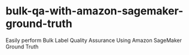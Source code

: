 # bulk-qa-with-amazon-sagemaker-ground-truth
Easily perform Bulk Label Quality Assurance Using Amazon SageMaker Ground Truth
